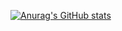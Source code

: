 [![Anurag's GitHub stats](https://github-readme-stats.vercel.app/api?username=sheegulls)](https://github.com/anuraghazra/github-readme-stats)
